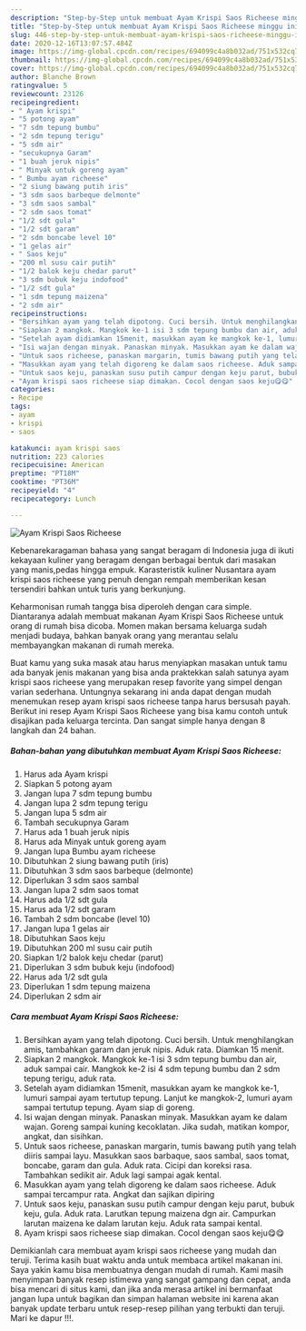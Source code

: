 ```yaml
---
description: "Step-by-Step untuk membuat Ayam Krispi Saos Richeese minggu ini"
title: "Step-by-Step untuk membuat Ayam Krispi Saos Richeese minggu ini"
slug: 446-step-by-step-untuk-membuat-ayam-krispi-saos-richeese-minggu-ini
date: 2020-12-16T13:07:57.484Z
image: https://img-global.cpcdn.com/recipes/694099c4a8b032ad/751x532cq70/ayam-krispi-saos-richeese-foto-resep-utama.jpg
thumbnail: https://img-global.cpcdn.com/recipes/694099c4a8b032ad/751x532cq70/ayam-krispi-saos-richeese-foto-resep-utama.jpg
cover: https://img-global.cpcdn.com/recipes/694099c4a8b032ad/751x532cq70/ayam-krispi-saos-richeese-foto-resep-utama.jpg
author: Blanche Brown
ratingvalue: 5
reviewcount: 23126
recipeingredient:
- " Ayam krispi"
- "5 potong ayam"
- "7 sdm tepung bumbu"
- "2 sdm tepung terigu"
- "5 sdm air"
- "secukupnya Garam"
- "1 buah jeruk nipis"
- " Minyak untuk goreng ayam"
- " Bumbu ayam richeese"
- "2 siung bawang putih iris"
- "3 sdm saos barbeque delmonte"
- "3 sdm saos sambal"
- "2 sdm saos tomat"
- "1/2 sdt gula"
- "1/2 sdt garam"
- "2 sdm boncabe level 10"
- "1 gelas air"
- " Saos keju"
- "200 ml susu cair putih"
- "1/2 balok keju chedar parut"
- "3 sdm bubuk keju indofood"
- "1/2 sdt gula"
- "1 sdm tepung maizena"
- "2 sdm air"
recipeinstructions:
- "Bersihkan ayam yang telah dipotong. Cuci bersih. Untuk menghilangkan amis, tambahkan garam dan jeruk nipis. Aduk rata. Diamkan 15 menit."
- "Siapkan 2 mangkok. Mangkok ke-1 isi 3 sdm tepung bumbu dan air, aduk sampai cair. Mangkok ke-2 isi 4 sdm tepung bumbu dan 2 sdm tepung terigu, aduk rata."
- "Setelah ayam didiamkan 15menit, masukkan ayam ke mangkok ke-1, lumuri sampai ayam tertutup tepung. Lanjut ke mangkok-2, lumuri ayam sampai tertutup tepung. Ayam siap di goreng."
- "Isi wajan dengan minyak. Panaskan minyak. Masukkan ayam ke dalam wajan. Goreng sampai kuning kecoklatan. Jika sudah, matikan kompor, angkat, dan sisihkan."
- "Untuk saos richeese, panaskan margarin, tumis bawang putih yang telah diiris sampai layu. Masukkan saos barbaque, saos sambal, saos tomat, boncabe, garam dan gula. Aduk rata. Cicipi dan koreksi rasa. Tambahkan sedikit air. Aduk lagi sampai agak kental."
- "Masukkan ayam yang telah digoreng ke dalam saos richeese. Aduk sampai tercampur rata. Angkat dan sajikan dipiring"
- "Untuk saos keju, panaskan susu putih campur dengan keju parut, bubuk keju, gula. Aduk rata. Larutkan tepung maizena dgn air. Campurkan larutan maizena ke dalam larutan keju. Aduk rata sampai kental."
- "Ayam krispi saos richeese siap dimakan. Cocol dengan saos keju😋😋"
categories:
- Recipe
tags:
- ayam
- krispi
- saos

katakunci: ayam krispi saos 
nutrition: 223 calories
recipecuisine: American
preptime: "PT18M"
cooktime: "PT36M"
recipeyield: "4"
recipecategory: Lunch

---
```



![Ayam Krispi Saos Richeese](https://img-global.cpcdn.com/recipes/694099c4a8b032ad/751x532cq70/ayam-krispi-saos-richeese-foto-resep-utama.jpg)

Kebenarekaragaman bahasa yang sangat beragam di Indonesia juga di ikuti kekayaan kuliner yang beragam dengan berbagai bentuk dari masakan yang manis,pedas hingga empuk. Karasteristik kuliner Nusantara ayam krispi saos richeese yang penuh dengan rempah memberikan kesan tersendiri bahkan untuk turis yang berkunjung.


Keharmonisan rumah tangga bisa diperoleh dengan cara simple. Diantaranya adalah membuat makanan Ayam Krispi Saos Richeese untuk orang di rumah bisa dicoba. Momen makan bersama keluarga sudah menjadi budaya, bahkan banyak orang yang merantau selalu membayangkan makanan di rumah mereka.



Buat kamu yang suka masak atau harus menyiapkan masakan untuk tamu ada banyak jenis makanan yang bisa anda praktekkan salah satunya ayam krispi saos richeese yang merupakan resep favorite yang simpel dengan varian sederhana. Untungnya sekarang ini anda dapat dengan mudah menemukan resep ayam krispi saos richeese tanpa harus bersusah payah.
Berikut ini resep Ayam Krispi Saos Richeese yang bisa kamu contoh untuk disajikan pada keluarga tercinta. Dan sangat simple hanya dengan 8 langkah dan 24 bahan.


<!--inarticleads1-->

##### Bahan-bahan yang dibutuhkan membuat Ayam Krispi Saos Richeese:

1. Harus ada  Ayam krispi
1. Siapkan 5 potong ayam
1. Jangan lupa 7 sdm tepung bumbu
1. Jangan lupa 2 sdm tepung terigu
1. Jangan lupa 5 sdm air
1. Tambah secukupnya Garam
1. Harus ada 1 buah jeruk nipis
1. Harus ada  Minyak untuk goreng ayam
1. Jangan lupa  Bumbu ayam richeese
1. Dibutuhkan 2 siung bawang putih (iris)
1. Dibutuhkan 3 sdm saos barbeque (delmonte)
1. Diperlukan 3 sdm saos sambal
1. Jangan lupa 2 sdm saos tomat
1. Harus ada 1/2 sdt gula
1. Harus ada 1/2 sdt garam
1. Tambah 2 sdm boncabe (level 10)
1. Jangan lupa 1 gelas air
1. Dibutuhkan  Saos keju
1. Dibutuhkan 200 ml susu cair putih
1. Siapkan 1/2 balok keju chedar (parut)
1. Diperlukan 3 sdm bubuk keju (indofood)
1. Harus ada 1/2 sdt gula
1. Diperlukan 1 sdm tepung maizena
1. Diperlukan 2 sdm air




<!--inarticleads2-->

##### Cara membuat  Ayam Krispi Saos Richeese:

1. Bersihkan ayam yang telah dipotong. Cuci bersih. Untuk menghilangkan amis, tambahkan garam dan jeruk nipis. Aduk rata. Diamkan 15 menit.
1. Siapkan 2 mangkok. Mangkok ke-1 isi 3 sdm tepung bumbu dan air, aduk sampai cair. Mangkok ke-2 isi 4 sdm tepung bumbu dan 2 sdm tepung terigu, aduk rata.
1. Setelah ayam didiamkan 15menit, masukkan ayam ke mangkok ke-1, lumuri sampai ayam tertutup tepung. Lanjut ke mangkok-2, lumuri ayam sampai tertutup tepung. Ayam siap di goreng.
1. Isi wajan dengan minyak. Panaskan minyak. Masukkan ayam ke dalam wajan. Goreng sampai kuning kecoklatan. Jika sudah, matikan kompor, angkat, dan sisihkan.
1. Untuk saos richeese, panaskan margarin, tumis bawang putih yang telah diiris sampai layu. Masukkan saos barbaque, saos sambal, saos tomat, boncabe, garam dan gula. Aduk rata. Cicipi dan koreksi rasa. Tambahkan sedikit air. Aduk lagi sampai agak kental.
1. Masukkan ayam yang telah digoreng ke dalam saos richeese. Aduk sampai tercampur rata. Angkat dan sajikan dipiring
1. Untuk saos keju, panaskan susu putih campur dengan keju parut, bubuk keju, gula. Aduk rata. Larutkan tepung maizena dgn air. Campurkan larutan maizena ke dalam larutan keju. Aduk rata sampai kental.
1. Ayam krispi saos richeese siap dimakan. Cocol dengan saos keju😋😋




Demikianlah cara membuat ayam krispi saos richeese yang mudah dan teruji. Terima kasih buat waktu anda untuk membaca artikel makanan ini. Saya yakin kamu bisa membuatnya dengan mudah di rumah. Kami masih menyimpan banyak resep istimewa yang sangat gampang dan cepat, anda bisa mencari di situs kami, dan jika anda merasa artikel ini bermanfaat jangan lupa untuk bagikan dan simpan halaman website ini karena akan banyak update terbaru untuk resep-resep pilihan yang terbukti dan teruji. Mari ke dapur !!!. 
